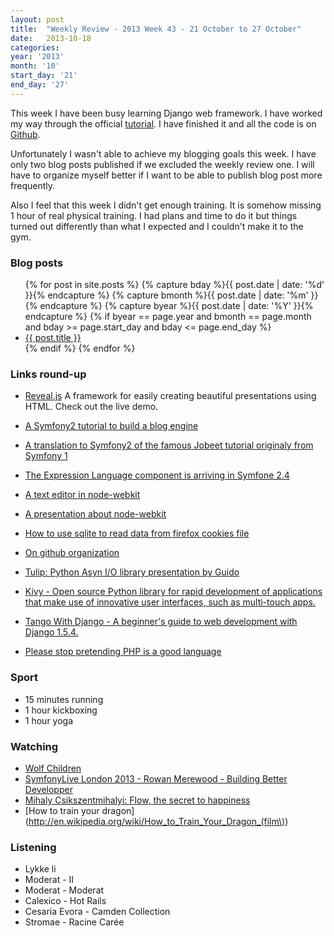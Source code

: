 ```yaml
---
layout: post
title:  "Weekly Review - 2013 Week 43 - 21 October to 27 October"
date:   2013-10-18
categories: 
year: '2013'
month: '10'
start_day: '21'
end_day: '27'
---
```


This week I have been busy learning Django web framework. I have worked my way through the official [tutorial](https://docs.djangoproject.com/en/1.5/intro/tutorial01/). I have finished it and all the code is on [Github](https://github.com/jczulian/Django_tutorial).

Unfortunately I wasn't able to achieve my blogging goals this week. I have only two blog posts published if we excluded the weekly review one. I will have to organize myself better if I want to be able to publish blog post more frequently.

Also I feel that this week I didn't get enough training. It is somehow missing 1 hour of real physical training. I had plans and time to do it but things turned out differently than what I expected and I couldn't make it to the gym.

### Blog posts 
<ul>
{% for post in site.posts %}
{% capture bday %}{{ post.date | date: '%d' }}{% endcapture %}
{% capture bmonth %}{{ post.date | date: '%m' }}{% endcapture %}
{% capture byear %}{{ post.date | date: '%Y' }}{% endcapture %}
{% if byear == page.year and bmonth == page.month and bday >= page.start_day and bday <= page.end_day %}
    <li>
      <a href="{{ post.url }}">{{ post.title }}</a>
    </li>
{% endif %}
{% endfor %}
</ul>

### Links round-up
- [Reveal.js](https://github.com/hakimel/reveal.js)
    A framework for easily creating beautiful presentations using HTML. Check out the live demo.
- [A Symfony2 tutorial to build a blog engine](http://tutorial.symblog.co.uk/docs/configuration-and-templating.html)
- [A translation to Symfony2 of the famous Jobeet tutorial originaly from Symfony 1](http://www.ens.ro/2012/03/21/jobeet-tutorial-with-symfony2/)
- [The Expression Language component is arriving in Symfone 2.4](http://www.sensiolabs.co.uk/blog/simplifying-the-life-of-developers)


- [A text editor in node-webkit](https://github.com/zcbenz/brackets)
- [A presentation about node-webkit](https://speakerdeck.com/zcbenz/node-webkit-app-runtime-based-on-chromium-and-node-dot-js)
- [How to use sqlite to read data from firefox cookies file](http://stackoverflow.com/questions/7610896/how-to-use-sqlite-to-read-data-from-the-firefox-cookies-file)
- [On github organization](http://www.fastcolabs.com/3020181/open-company/inside-githubs-super-lean-management-strategy-and-how-it-drives-innovation)
- [Tulip: Python Asyn I/O library presentation by Guido](https://www.dropbox.com/s/essjj4qmmtrhys4/SFMeetup2013.pdf)
- [Kivy - Open source Python library for rapid development of applications that make use of innovative user interfaces, such as multi-touch apps.](http://kivy.org/#home)
- [Tango With Django - A beginner's guide to web development with Django 1.5.4.](http://www.tangowithdjango.com/)
- [Please stop pretending PHP is a good language](http://edorian.github.io/2013-10-19-Please-stop-pretending-PHP-is-a-good-language/)

### Sport
- 15 minutes running
- 1 hour kickboxing
- 1 hour yoga

### Watching
- [Wolf Children](http://en.wikipedia.org/wiki/Wolf_Children)
- [SymfonyLive London 2013 - Rowan Merewood - Building Better Developper](http://www.youtube.com/watch?v=WTLqfIjJFEI)
- [Mihaly Csikszentmihalyi: Flow, the secret to happiness](http://www.ted.com/talks/mihaly_csikszentmihalyi_on_flow.html)
- [How to train your dragon](http://en.wikipedia.org/wiki/How_to_Train_Your_Dragon_(film\))

### Listening
- Lykke li
- Moderat - II
- Moderat - Moderat
- Calexico - Hot Rails
- Cesaria Evora - Camden Collection
- Stromae - Racine Carée
